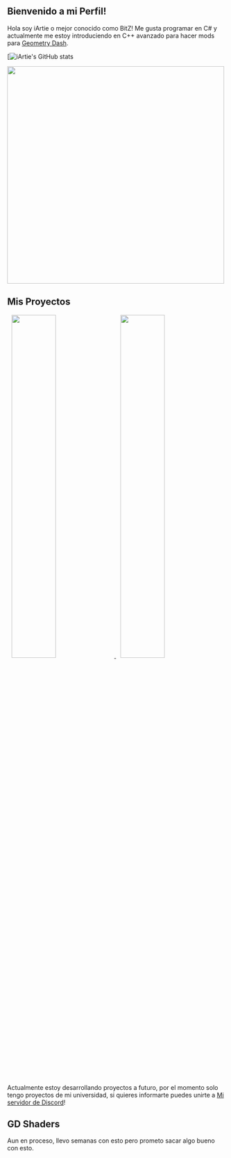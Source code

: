 ## Bienvenido a mi Perfil!

Hola soy iArtie o mejor conocido como BitZ! Me gusta programar en C# y actualmente me estoy introduciendo en C++ avanzado para hacer mods para [Geometry Dash](https://store.steampowered.com/app/322170/Geometry_Dash/).

[![iArtie's GitHub stats](https://github-readme-stats-git-masterrstaa-rickstaa.vercel.app/api?username=iartie&&show_icons=true&theme=dark)

<img src="https://media.tenor.com/ZtuVwa_2f1oAAAAC/kobayashi-san-chi-no-maid-dragon-anime.gif" width="500"/>

## Mis Proyectos

<p float="center">
 
 <a href="https://github.com/gd-star-pp/website/">
 <img src="https://github-readme-stats-git-masterrstaa-rickstaa.vercel.app/api/pin?username=iartie&repo=WeadelClimaxdd&title_color=fff&icon_color=f9f9f9&text_color=ffff&bg_color=30,e96443,904e95&border_color=904e95,e96443,30" hspace="10" width="45%"/>
  </a>
 
  <a href="https://github.com/maple-ml/cinnamon/">
  <img src="https://github-readme-stats-git-masterrstaa-rickstaa.vercel.app/api/pin?username=iartie&repo=blocdenotasxd&title_color=fff&icon_color=f9f9f9&text_color=ffff&bg_color=30,e96443,904e95&border_color=904e95,e96443,30" hspace="10" width="45%"/>
  </a>
  
Actualmente estoy desarrollando proyectos a futuro, por el momento solo tengo proyectos de mi universidad, si quieres informarte puedes unirte a [Mi servidor de Discord](https://discord.gg/Ketv5BsqHt)!

## GD Shaders

Aun en proceso, llevo semanas con esto pero prometo sacar algo bueno con esto.


